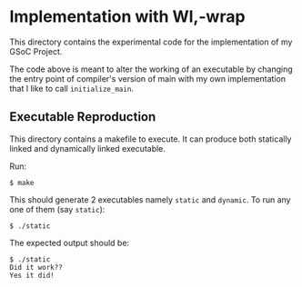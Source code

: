 # Implementation with Wl,-wrap

This directory contains the experimental code for the implementation of my GSoC
Project.

The code above is meant to alter the working of an executable by changing the
entry point of compiler's version of main with my own implementation that I
like to call ``initialize_main``.

## Executable Reproduction

This directory contains a makefile to execute. It can produce both statically linked and dynamically linked executable.

Run:
```
$ make
```

This should generate 2 executables namely `static` and `dynamic`. To run any one of them (say `static`):

```
$ ./static
```

The expected output should be:

```
$ ./static
Did it work??
Yes it did!
```
